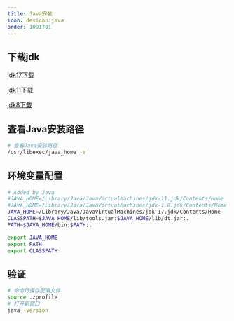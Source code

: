 ```yaml
---
title: Java安装
icon: devicon:java
order: 1091701
---
```


## 下载jdk
[jdk17下载](https://www.oracle.com/java/technologies/downloads/#java17)

[jdk11下载](https://www.oracle.com/java/technologies/downloads/#java11)


[jdk8下载](https://www.oracle.com/java/technologies/downloads/#java8)

## 查看Java安装路径

```bash
# 查看Java安装路径
/usr/libexec/java_home -V
```
## 环境变量配置

```bash
# Added by Java
#JAVA_HOME=/Library/Java/JavaVirtualMachines/jdk-11.jdk/Contents/Home
#JAVA_HOME=/Library/Java/JavaVirtualMachines/jdk-1.8.jdk/Contents/Home
JAVA_HOME=/Library/Java/JavaVirtualMachines/jdk-17.jdk/Contents/Home
CLASSPATH=$JAVA_HOME/lib/tools.jar:$JAVA_HOME/lib/dt.jar:.
PATH=$JAVA_HOME/bin:$PATH:.

export JAVA_HOME
export PATH
export CLASSPATH
```

## 验证

```bash
# 命令行保存配置文件
source .zprofile
# 打开新窗口
java -version
```